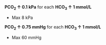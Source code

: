 **PCO<sub>2</sub> ↑ 0.1 kPa** for each **HCO<sub>3</sub> ↑ 1 mmol/L**
- Max 8 kPa

**PCO<sub>2</sub> ↑ 0.75 mmHg** for each **HCO<sub>3</sub> ↑ 1 mmol/L**
- Max 60 mmHg

